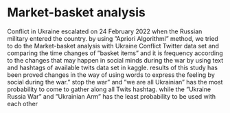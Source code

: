 # Market-basket analysis 
Conflict in Ukraine escalated on 24 February 2022 when the Russian military entered the country. by using ”Apriori Algorithml” method, we tried to do the Market-basket analysis with Ukraine Conflict Twitter data set and comparing the time changes of ”basket items” and it is frequency according to the changes that may happen in social minds during the war by using text and hashtags of available twits data set in kaggle.
results of this study has been proved changes in the way of using words to express the feeling by social during the war.” stop the war” and ”we are all Ukrainian” has the most probability to come to gather along all Twits hashtag. while the ”Ukraine Russia War” and ”Ukrainian Arm” has the least probability to be used with each other
 
